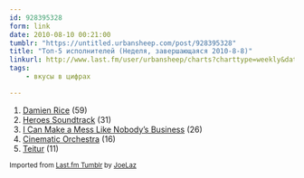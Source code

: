 ```yaml
---
id: 928395328
form: link
date: 2010-08-10 00:21:00
tumblr: "https://untitled.urbansheep.com/post/928395328"
title: "Топ-5 исполнителей (Неделя, завершающаяся 2010-8-8)"
linkurl: http://www.last.fm/user/urbansheep/charts?charttype=weekly&date_to=1281268800
tags:
    - вкусы в цифрах

---
```

<ol><li>
<a rel="nofollow" target="_blank" href="http://www.last.fm/music/Damien+Rice">Damien Rice</a> (59)</li>
<li>
<a rel="nofollow" target="_blank" href="http://www.last.fm/music/Heroes+Soundtrack">Heroes Soundtrack</a> (31)</li>
<li>
<a rel="nofollow" target="_blank" href="http://www.last.fm/music/I+Can+Make+a+Mess+Like+Nobody%27s+Business">I Can Make a Mess Like Nobody&rsquo;s Business</a> (26)</li>
<li>
<a rel="nofollow" target="_blank" href="http://www.last.fm/music/+noredirect/Cinematic+Orchestra">Cinematic Orchestra</a> (16)</li>
<li>
<a rel="nofollow" target="_blank" href="http://www.last.fm/music/Teitur">Teitur</a> (11)</li>
</ol><p><small>Imported from <a rel="nofollow" target="_blank" href="http://joelaz.com/post/23488847/last-fm-tumblr-weekly-top-artists">Last.fm Tumblr</a> by <a rel="nofollow" target="_blank" href="http://joelaz.com">JoeLaz</a></small></p>
